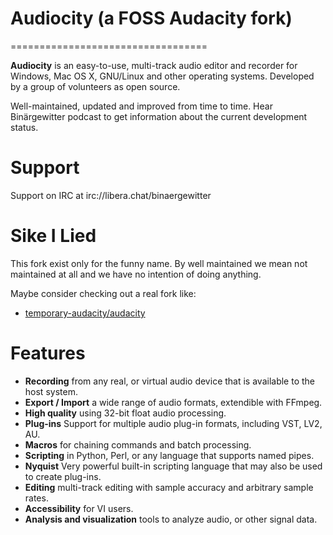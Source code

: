 # Audiocity (a FOSS Audacity fork)
==================================

**Audiocity** is an easy-to-use, multi-track audio editor and recorder for Windows, Mac OS X, GNU/Linux and other operating systems. 
Developed by a group of volunteers as open source.

Well-maintained, updated and improved from time to time. 
Hear Binärgewitter podcast to get information about the current development status.

Support
=======

Support on IRC at irc://libera.chat/binaergewitter


Sike I Lied
===========

This fork exist only for the funny name.
By well maintained we mean not maintained at all and we have no intention of doing anything.


Maybe consider checking out a real fork like:

- [temporary-audacity/audacity](https://github.com/temporary-audacity/audacity)

Features
========

- **Recording** from any real, or virtual audio device that is available to the host system.
- **Export / Import** a wide range of audio formats, extendible with FFmpeg.
- **High quality** using 32-bit float audio processing.
- **Plug-ins** Support for multiple audio plug-in formats, including VST, LV2, AU.
- **Macros** for chaining commands and batch processing.
- **Scripting** in Python, Perl, or any language that supports named pipes.
- **Nyquist** Very powerful built-in scripting language that may also be used to create plug-ins.
- **Editing** multi-track editing with sample accuracy and arbitrary sample rates.
- **Accessibility** for VI users.
- **Analysis and visualization** tools to analyze audio, or other signal data.

